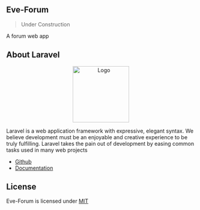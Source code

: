 ## Eve-Forum

>Under Construction

A forum web app

## About Laravel

<p align="center"><img src="https://i.imgur.com/Ue24AVq.png" width="150px" height="auto" alt="Logo"></a></p>

Laravel is a web application framework with expressive, elegant syntax. We believe development must be an enjoyable and creative experience to be truly fulfilling. Laravel takes the pain out of development by easing common tasks used in many web projects

* [Github](https://github.com/laravel/laravel)
* [Documentation](https://laravel.com/docs/8.x)

## License

Eve-Forum is licensed under [MIT](https://choosealicense.com/licenses/mit/)
